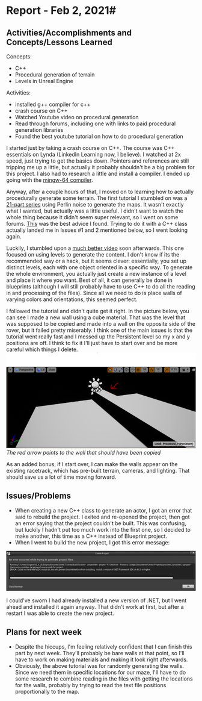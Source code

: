 # Report - Feb 2, 2021#

## Activities/Accomplishments and Concepts/Lessons Learned ##
Concepts:

- C++
- Procedural generation of terrain
- Levels in Unreal Engine 


Activities:

- installed g++ compiler for c++
- crash course on C++
- Watched Youtube video on procedural generation
- Read through forums, including one with links to paid procedural generation libraries
- Found the best youtube tutorial on how to do procedural generation

I started just by taking a crash course on C++. The course was C++ essentials on Lynda (LinkedIn Learning now, I believe). I watched at 2x speed, just trying to get the basics down. Pointers and references are still tripping me up a little, but actually it probably shouldn't be a big problem for this project. I also had to research a little and install a compiler. I ended up going with the [mingw-64 compiler](http://mingw-w64.org/doku.php). 

Anyway, after a couple hours of that, I moved on to learning how to actually procedurally generate some terrain. The first tutorial I stumbled on was a [21-part series](https://www.youtube.com/watch?v=WP-Bm65Q-1Y&list=PLFt_AvWsXl0eBW2EiBtl_sxmDtSgZBxB3&index=2&ab_channel=SebastianLague) using Perlin noise to generate the maps. It wasn't exactly what I wanted, but actually was a little useful. I didn't want to watch the whole thing because it didn't seem super relevant, so I went on some forums. [This](https://answers.unrealengine.com/questions/110369/how-to-create-a-simple-object-in-c-with-ue4.html) was the best advice I found. Trying to do it with a C++ class actually landed me in Issues #1 and 2 mentioned below, so I went looking again.

Luckily, I stumbled upon a [much better video](https://www.youtube.com/watch?v=VmRggTwhiew&t=337s&ab_channel=PubGames) soon afterwards. This one focused on using levels to generate the content. I don't know if its the recommended way or a hack, but it seems clever: essentially, you set up distinct levels, each with one object oriented in a specific way. To generate the whole environment, you actually just create a new instance of a level and place it where you want. Best of all, it can generally be done in blueprints (although I will still probably have to use C++ to do all the reading in and processing of the files). Since all we need to do is place walls of varying colors and orientations, this seemed perfect. 

I followed the tutorial and didn't quite get it right. In the picture below, you can see I made a new wall using a cube material. That was the level that was supposed to be copied and made into a wall on the opposite side of the rover, but it failed pretty miserably. I think one of the main issues is that the tutorial went really fast and I messed up the Persistent level so my x and y positions are off. I think to fix it I'll just have to start over and be more careful which things I delete. 
![](level-walls.png)
*The red arrow points to the wall that should have been copied*

As an added bonus, if I start over, I can make the walls appear on the existing racetrack, which has pre-built terrain, cameras, and lighting. That should save us a lot of time moving forward. 



## Issues/Problems

- When creating a new C++ class to generate an actor, I got an error that said to rebuild the project. I exited and re-opened the project, then got an error saying that the project couldn't be built. This was confusing, but luckily I hadn't put too much work into the first one, so I decided to make another, this time as a C++ instead of Blueprint project.
- When I went to build the new project, I got this error message:

![Error building project](build-error.png)

I could've sworn I had already installed a new version of .NET, but I went ahead and installed it again anyway. That didn't work at first, but after a restart I was able to create the new project.



## Plans for next week

- Despite the hiccups, I'm feeling relatively confident that I can finish this part by next week. They'll probably be bare walls at that point, so I'll have to work on making materials and making it look right afterwards. 
- Obviously, the above tutorial was for randomly generating the walls. Since we need them in specific locations for our maze, I'll have to do some research to combine reading in the files with getting the locations for the walls, probably by trying to read the text file positions proportionally to the map. 